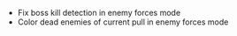 - Fix boss kill detection in enemy forces mode
- Color dead enemies of current pull in enemy forces mode
